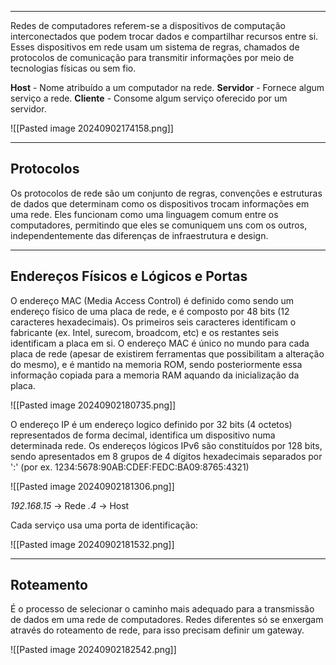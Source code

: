 
---

Redes de computadores referem-se a dispositivos de computação interconectados que podem trocar dados e compartilhar recursos entre si. Esses dispositivos em rede usam um sistema de regras, chamados de protocolos de comunicação para transmitir informações por meio de tecnologias físicas ou sem fio.

**Host** - Nome atribuído a um computador na rede.
**Servidor** - Fornece algum serviço a rede.
**Cliente** - Consome algum serviço oferecido por um servidor.

![[Pasted image 20240902174158.png]]

---

## Protocolos

Os protocolos de rede são um conjunto de regras, convenções e estruturas de dados que determinam como os dispositivos trocam informações em uma rede. Eles funcionam como uma linguagem comum entre os computadores, permitindo que eles se comuniquem uns com os outros, independentemente das diferenças de infraestrutura e design.

---

## Endereços Físicos e Lógicos e Portas

O endereço MAC (Media Access Control) é definido como sendo um endereço físico de uma placa de rede, e é composto por 48 bits (12 caracteres hexadecimais). Os primeiros seis caracteres identificam o fabricante (ex. Intel, surecom, broadcom, etc) e os restantes seis identificam a placa em si. O endereço MAC é único no mundo para cada placa de rede (apesar de existirem ferramentas que possibilitam a alteração do mesmo), e é mantido na memoria ROM, sendo posteriormente essa informação copiada para a memoria RAM aquando da inicialização da placa.

![[Pasted image 20240902180735.png]]


O endereço IP é um endereço logico definido por 32 bits (4 octetos) representados de forma decimal, identifica um dispositivo numa determinada rede. Os endereços lógicos IPv6 são constituídos por 128 bits, sendo apresentados em 8 grupos de 4 dígitos hexadecimais separados por ':' (por ex. 1234:5678:90AB:CDEF:FEDC:BA09:8765:4321)

![[Pasted image 20240902181306.png]]

*192.168.15*  -> Rede
*.4* -> Host

Cada serviço usa uma porta de identificação:

![[Pasted image 20240902181532.png]]

---

## Roteamento

É o processo de selecionar o caminho mais adequado para a transmissão de dados em uma rede de computadores. Redes diferentes só se enxergam através do roteamento de rede, para isso precisam definir um gateway.

![[Pasted image 20240902182542.png]]

